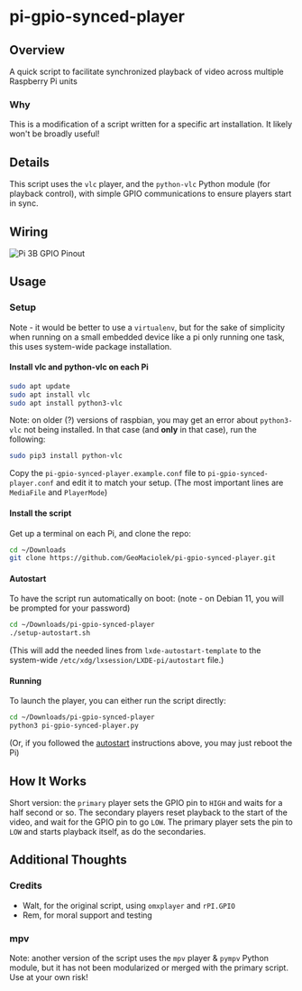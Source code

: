 # pi-gpio-synced-player

## Overview

A quick script to facilitate synchronized playback of video across multiple
Raspberry Pi units

### Why

This is a modification of a script written for a specific art installation. It
likely won't be broadly useful!

## Details

This script uses the `vlc` player, and the `python-vlc` Python module (for playback
control), with simple GPIO communications to ensure players start in sync.

## Wiring

![Pi 3B GPIO Pinout](assorted-resources/pinout.png)

## Usage

### Setup

Note - it would be better to use a `virtualenv`, but for the sake of simplicity
when running on a small embedded device like a pi only running one task, this
uses system-wide package installation.

#### Install vlc and python-vlc on each Pi

```bash
sudo apt update
sudo apt install vlc
sudo apt install python3-vlc
```

Note: on older (?) versions of raspbian, you may get an error about
`python3-vlc` not being installed. In that case (and **only** in that case),
run the following:

```bash
sudo pip3 install python-vlc
```

Copy the `pi-gpio-synced-player.example.conf` file to `pi-gpio-synced-player.conf`
and edit it to match your setup. (The most important lines are `MediaFile` and `PlayerMode`)

#### Install the script

Get up a terminal on each Pi, and clone the repo:

```bash
cd ~/Downloads
git clone https://github.com/GeoMaciolek/pi-gpio-synced-player.git
```

#### Autostart

To have the script run automatically on boot:
(note - on Debian 11, you will be prompted for your password)

```bash
cd ~/Downloads/pi-gpio-synced-player
./setup-autostart.sh
```

(This will add the needed lines from `lxde-autostart-template` to the system-wide
`/etc/xdg/lxsession/LXDE-pi/autostart` file.)

#### Running

To launch the player, you can either run the script directly:

```bash
cd ~/Downloads/pi-gpio-synced-player
python3 pi-gpio-synced-player.py
```

(Or, if you followed the [autostart](#autostart) instructions above, you may just reboot the Pi)

## How It Works

Short version: the `primary` player sets the GPIO pin to `HIGH` and waits for a
half second or so. The secondary players reset playback to the start of the video,
and wait for the GPIO pin to go `LOW`. The primary player sets the pin to `LOW`
and starts playback itself, as do the secondaries.

## Additional Thoughts

### Credits

- Walt, for the original script, using `omxplayer` and `rPI.GPIO`
- Rem, for moral support and testing

### mpv

Note: another version of the script uses the `mpv` player &  `pympv` Python
module, but it has not been modularized or merged with the primary script. Use
at your own risk!
